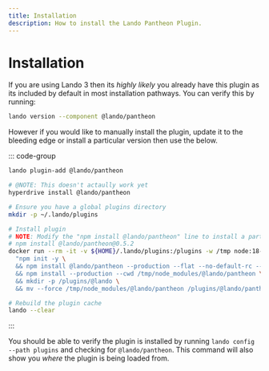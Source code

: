 ```yaml
---
title: Installation
description: How to install the Lando Pantheon Plugin.
---
```


# Installation

If you are using Lando 3 then its *highly likely* you already have this plugin as its included by default in most installation pathways. You can verify this by running:

```sh
lando version --component @lando/pantheon
```

However if you would like to manually install the plugin, update it to the bleeding edge or install a particular version then use the below.

::: code-group
```sh [lando 3.21+]
lando plugin-add @lando/pantheon
```

```sh [hyperdrive]
# @NOTE: This doesn't actaully work yet
hyperdrive install @lando/pantheon
```

```sh [docker]
# Ensure you have a global plugins directory
mkdir -p ~/.lando/plugins

# Install plugin
# NOTE: Modify the "npm install @lando/pantheon" line to install a particular version eg
# npm install @lando/pantheon@0.5.2
docker run --rm -it -v ${HOME}/.lando/plugins:/plugins -w /tmp node:18-alpine sh -c \
  "npm init -y \
  && npm install @lando/pantheon --production --flat --no-default-rc --no-lockfile --link-duplicates \
  && npm install --production --cwd /tmp/node_modules/@lando/pantheon \
  && mkdir -p /plugins/@lando \
  && mv --force /tmp/node_modules/@lando/pantheon /plugins/@lando/pantheon"

# Rebuild the plugin cache
lando --clear
```
:::

You should be able to verify the plugin is installed by running `lando config --path plugins` and checking for `@lando/pantheon`. This command will also show you _where_ the plugin is being loaded from.
